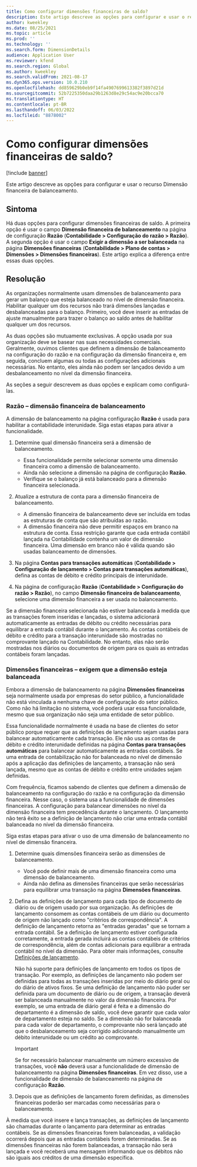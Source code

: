 ```yaml
---
title: Como configurar dimensões financeiras de saldo?
description: Este artigo descreve as opções para configurar e usar o recurso Dimensão financeira de balanceamento.
author: kweekley
ms.date: 08/25/2021
ms.topic: article
ms.prod: ''
ms.technology: ''
ms.search.form: DimensionDetails
audience: Application User
ms.reviewer: kfend
ms.search.region: Global
ms.author: kweekley
ms.search.validFrom: 2021-08-17
ms.dyn365.ops.version: 10.0.210
ms.openlocfilehash: dd859629b0eb9f14fa4907699613382f3897d21d
ms.sourcegitcommit: 52b7225350daa29b1263d8e29c54ac9e20bcca70
ms.translationtype: HT
ms.contentlocale: pt-BR
ms.lasthandoff: 06/03/2022
ms.locfileid: "8878002"
---
```

# <a name="how-do-i-set-up-balancing-financial-dimensions"></a>Como configurar dimensões financeiras de saldo?

[!include [banner](../includes/banner.md)]

Este artigo descreve as opções para configurar e usar o recurso Dimensão financeira de balanceamento.

## <a name="symptom"></a>Sintoma

Há duas opções para configurar dimensões financeiras de saldo. A primeira opção é usar o campo **Dimensão financeira de balanceamento** na página de configuração **Razão** (**Contabilidade \> Configuração do razão \> Razão**). A segunda opção é usar o campo **Exigir a dimensão a ser balanceada** na página **Dimensões financeiras** (**Contabilidade > Plano de contas \> Dimensões \> Dimensões financeiras**). Este artigo explica a diferença entre essas duas opções.

## <a name="resolution"></a>Resolução

As organizações normalmente usam dimensões de balanceamento para gerar um balanço que esteja balanceado no nível de dimensão financeira. Habilitar qualquer um dos recursos não trará dimensões lançadas e desbalanceadas para o balanço. Primeiro, você deve inserir as entradas de ajuste manualmente para trazer o balanço ao saldo antes de habilitar qualquer um dos recursos.

As duas opções são mutuamente exclusivas. A opção usada por sua organização deve se basear nas suas necessidades comerciais. Geralmente, ouvimos clientes que definem a dimensão de balanceamento na configuração do razão e na configuração da dimensão financeira e, em seguida, concluem algumas ou todas as configurações adicionais necessárias. No entanto, eles ainda não podem ser lançados devido a um desbalanceamento no nível da dimensão financeira.

As seções a seguir descrevem as duas opções e explicam como configurá-las.

### <a name="ledger--balancing-financial-dimension"></a>Razão – dimensão financeira de balanceamento

A dimensão de balanceamento na página configuração **Razão** é usada para habilitar a contabilidade interunidade. Siga estas etapas para ativar a funcionalidade.

1. Determine qual dimensão financeira será a dimensão de balanceamento.

    - Essa funcionalidade permite selecionar somente uma dimensão financeira como a dimensão de balanceamento.
    - Ainda não selecione a dimensão na página de configuração **Razão**.
    - Verifique se o balanço já está balanceado para a dimensão financeira selecionada.

2. Atualize a estrutura de conta para a dimensão financeira de balanceamento.

    - A dimensão financeira de balanceamento deve ser incluída em todas as estruturas de conta que são atribuídas ao razão.
    - A dimensão financeira não deve permitir espaços em branco na estrutura de conta. Essa restrição garante que cada entrada contábil lançada na Contabilidade contenha um valor de dimensão financeira. Uma dimensão em branco não é válida quando são usadas balanceamento de dimensões.

3. Na página **Contas para transações automáticas** (**Contabilidade \> Configuração de lançamento \> Contas para transações automáticas**), defina as contas de débito e crédito principais de interunidade.
4. Na página de configuração **Razão** (**Contabilidade \> Configuração do razão \> Razão**), no campo **Dimensão financeira de balanceamento**, selecione uma dimensão financeira a ser usada no balanceamento.

Se a dimensão financeira selecionada não estiver balanceada à medida que as transações forem inseridas e lançadas, o sistema adicionará automaticamente as entradas de débito ou crédito necessárias para equilibrar a entrada contábil durante o lançamento. As contas contábeis de débito e crédito para a transação interunidade são mostradas no comprovante lançado na Contabilidade. No entanto, elas não serão mostradas nos diários ou documentos de origem para os quais as entradas contábeis foram lançadas.

### <a name="financial-dimensions--require-the-dimension-to-be-balanced"></a>Dimensões financeiras – exigem que a dimensão esteja balanceada

Embora a dimensão de balanceamento na página **Dimensões financeiras** seja normalmente usada por empresas do setor público, a funcionalidade não está vinculada a nenhuma chave de configuração do setor público. Como não há limitação no sistema, você poderá usar essa funcionalidade, mesmo que sua organização não seja uma entidade de setor público.

Essa funcionalidade normalmente é usada na base de clientes do setor público porque requer que as definições de lançamento sejam usadas para balancear automaticamente cada transação. Ele não usa as contas de débito e crédito interunidade definidas na página **Contas para transações automáticas** para balancear automaticamente as entradas contábeis. Se uma entrada de contabilização não for balanceada no nível de dimensão após a aplicação das definições de lançamento, a transação não será lançada, mesmo que as contas de débito e crédito entre unidades sejam definidas.

Com frequência, ficamos sabendo de clientes que definem a dimensão de balanceamento na configuração do razão e na configuração da dimensão financeira. Nesse caso, o sistema usa a funcionalidade de dimensões financeiras. A configuração para balancear dimensões no nível da dimensão financeira tem precedência durante o lançamento. O lançamento não terá êxito se a definição de lançamento não criar uma entrada contábil balanceada no nível da dimensão financeira.

Siga estas etapas para ativar o uso de uma dimensão de balanceamento no nível de dimensão financeira.

1. Determine quais dimensões financeira serão as dimensões de balanceamento.

    - Você pode definir mais de uma dimensão financeira como uma dimensão de balanceamento.
    - Ainda não defina as dimensões financeiras que serão necessárias para equilibrar uma transação na página **Dimensões financeiras**.

2. Defina as definições de lançamento para cada tipo de documento de diário ou de origem usado por sua organização. As definições de lançamento consomem as contas contábeis de um diário ou documento de origem não lançado como "critérios de correspondência". A definição de lançamento retorna as "entradas geradas" que se tornam a entrada contábil. Se a definição de lançamento estiver configurada corretamente, a entrada gerada incluirá as contas contábeis de critérios de correspondência, além de contas adicionais para equilibrar a entrada contábil no nível da dimensão. Para obter mais informações, consulte [Definições de lançamento](posting-definitions.md). 
   
   Não há suporte para definições de lançamento em todos os tipos de transação. Por exemplo, as definições de lançamento não podem ser definidas para todas as transações inseridas por meio do diário geral ou do diário de ativos fixos. Se uma definição de lançamento não puder ser definida para um documento de diário ou de origem, a transação deverá ser balanceada manualmente no valor da dimensão financeira. Por exemplo, se uma entrada de diário geral é feita e a dimensão do departamento é a dimensão de saldo, você deve garantir que cada valor de departamento esteja no saldo.  Se a dimensão não for balanceada para cada valor de departamento, o comprovante não será lançado até que o desbalanceamento seja corrigido adicionando manualmente um débito interunidade ou um crédito ao comprovante. 

    > [!IMPORTANT]
    > Se for necessário balancear manualmente um número excessivo de transações, você **não** deverá usar a funcionalidade de dimensão de balanceamento na página **Dimensões financeiras**. Em vez disso, use a funcionalidade de dimensão de balanceamento na página de configuração **Razão**.

3. Depois que as definições de lançamento forem definidas, as dimensões financeiras poderão ser marcadas como necessárias para o balanceamento.

À medida que você insere e lança transações, as definições de lançamento são chamadas durante o lançamento para determinar as entradas contábeis. Se as dimensões financeiras forem balanceadas, a validação ocorrerá depois que as entradas contábeis forem determinadas. Se as dimensões financeiras não forem balanceadas, a transação não será lançada e você receberá uma mensagem informando que os débitos não são iguais aos créditos de uma dimensão específica.

